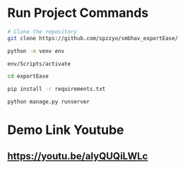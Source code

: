 # Run Project Commands

  ```bash
  # Clone the repository
  git clone https://github.com/spzzyo/smbhav_exportEase/
  ```

  ```bash
  python -m venv env
  ```
  ```bash
  env/Scripts/activate
  ```
  ```bash
  cd exportEase
  ```
  ```bash
  pip install -r requirements.txt
  ```
  ```bash
  python manage.py runserver
  ```
# Demo Link Youtube
## https://youtu.be/aIyQUQiLWLc 
